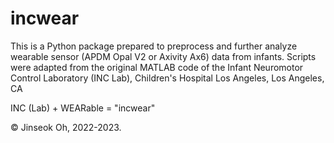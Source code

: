 # incwear
This is a Python package prepared to preprocess and further analyze wearable sensor (APDM Opal V2 or Axivity Ax6) data from infants.
Scripts were adapted from the original MATLAB code of the Infant Neuromotor Control Laboratory (INC Lab), Children's Hospital Los Angeles, Los Angeles, CA

INC (Lab) + WEARable = "incwear"


© Jinseok Oh, 2022-2023.
